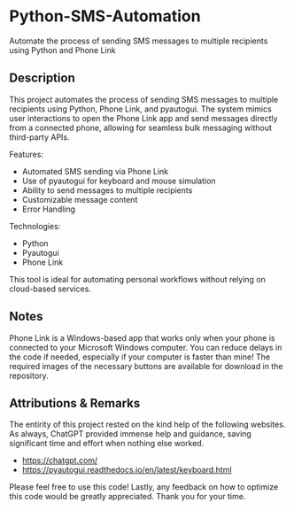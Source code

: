 # Python-SMS-Automation
Automate the process of sending SMS messages to multiple recipients using Python and Phone Link

## Description ##
This project automates the process of sending SMS messages to multiple recipients using Python, Phone Link, and pyautogui. The system mimics user interactions to open the Phone Link app and send messages directly from a connected phone, allowing for seamless bulk messaging without third-party APIs.

Features:
- Automated SMS sending via Phone Link
- Use of pyautogui for keyboard and mouse simulation
- Ability to send messages to multiple recipients
- Customizable message content
- Error Handling

Technologies:
- Python
- Pyautogui
- Phone Link

This tool is ideal for automating personal workflows without relying on cloud-based services.

## Notes ##
Phone Link is a Windows-based app that works only when your phone is connected to your Microsoft Windows computer. You can reduce delays in the code if needed, especially if your computer is faster than mine! The required images of the necessary buttons are available for download in the repository. 

## Attributions & Remarks ##

The entirity of this project rested on the kind help of the following websites. As always, ChatGPT provided immense help and guidance, saving significant time and effort when nothing else worked.

- https://chatgpt.com/
- https://pyautogui.readthedocs.io/en/latest/keyboard.html

Please feel free to use this code! Lastly, any feedback on how to optimize this code would be greatly appreciated. Thank you for your time.
